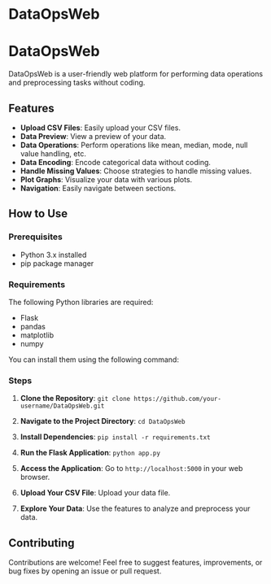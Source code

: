 # DataOpsWeb

# DataOpsWeb

DataOpsWeb is a user-friendly web platform for performing data operations and preprocessing tasks without coding.

## Features

- **Upload CSV Files**: Easily upload your CSV files.
- **Data Preview**: View a preview of your data.
- **Data Operations**: Perform operations like mean, median, mode, null value handling, etc.
- **Data Encoding**: Encode categorical data without coding.
- **Handle Missing Values**: Choose strategies to handle missing values.
- **Plot Graphs**: Visualize your data with various plots.
- **Navigation**: Easily navigate between sections.

## How to Use

### Prerequisites

- Python 3.x installed
- pip package manager

### Requirements

The following Python libraries are required:
- Flask
- pandas
- matplotlib
- numpy

You can install them using the following command:

### Steps

1. **Clone the Repository**: `git clone https://github.com/your-username/DataOpsWeb.git`

2. **Navigate to the Project Directory**: `cd DataOpsWeb`

3. **Install Dependencies**: `pip install -r requirements.txt`

4. **Run the Flask Application**: `python app.py`

5. **Access the Application**: Go to `http://localhost:5000` in your web browser.

6. **Upload Your CSV File**: Upload your data file.

7. **Explore Your Data**: Use the features to analyze and preprocess your data.

## Contributing

Contributions are welcome! Feel free to suggest features, improvements, or bug fixes by opening an issue or pull request.

